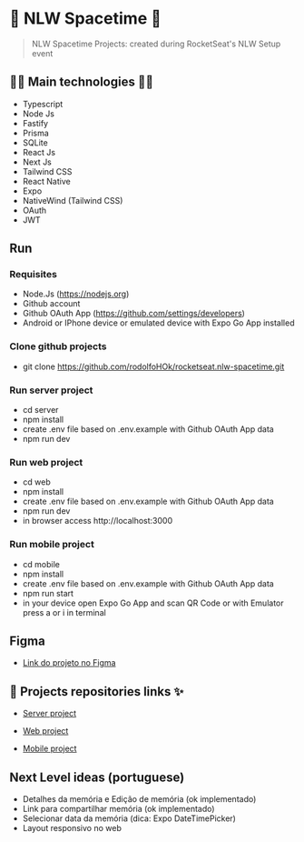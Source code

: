 # 🚀 NLW Spacetime 🚀

> NLW Spacetime Projects: created during RocketSeat's NLW Setup event

## 👨‍💻 Main technologies 👩‍💻

- Typescript
- Node Js
- Fastify
- Prisma
- SQLite
- React Js
- Next Js
- Tailwind CSS
- React Native
- Expo
- NativeWind (Tailwind CSS)
- OAuth
- JWT

## Run

### Requisites

- Node.Js (https://nodejs.org)
- Github account
- Github OAuth App (https://github.com/settings/developers)
- Android or IPhone device or emulated device with Expo Go App installed

### Clone github projects

- git clone https://github.com/rodolfoHOk/rocketseat.nlw-spacetime.git

### Run server project

- cd server
- npm install
- create .env file based on .env.example with Github OAuth App data
- npm run dev

### Run web project

- cd web
- npm install
- create .env file based on .env.example with Github OAuth App data
- npm run dev
- in browser access http://localhost:3000

### Run mobile project

- cd mobile
- npm install
- create .env file based on .env.example with Github OAuth App data
- npm run start
- in your device open Expo Go App and scan QR Code or with Emulator press a or i in terminal

## Figma

- [Link do projeto no Figma](https://www.figma.com/file/aqwOqkjsIgFbneWBpcNzya/C%C3%A1psula-do-tempo-%E2%80%A2-Trilha-Ignite-(Community)?type=design&node-id=205-3&t=ZN3FYzW6tmzrxJJ8-0)

## 🔗 Projects repositories links ✨

- [Server project](server)

- [Web project](web)

- [Mobile project](mobile)

## Next Level ideas (portuguese)

- Detalhes da memória e Edição de memória (ok implementado)
- Link para compartilhar memória (ok implementado)
- Selecionar data da memória (dica: Expo DateTimePicker)
- Layout responsivo no web
